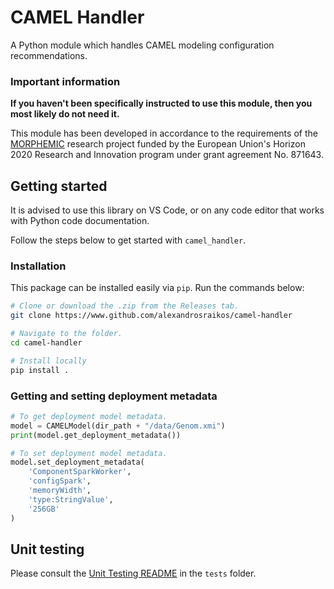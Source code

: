# CAMEL Handler

A Python module which handles CAMEL modeling configuration recommendations.

### Important information

**If you haven't been specifically instructed to use this module, then you most likely do not need it.**

This module has been developed in accordance to the requirements of the [MORPHEMIC](https://www.mophemic.cloud/) research project funded by the European Union's Horizon 2020 Research and Innovation program under grant agreement No. 871643.

## Getting started

It is advised to use this library on VS Code, or on any code editor that works with Python code documentation.

Follow the steps below to get started with `camel_handler`.

### Installation

This package can be installed easily via `pip`. Run the commands below:

```bash
# Clone or download the .zip from the Releases tab.
git clone https://www.github.com/alexandrosraikos/camel-handler

# Navigate to the folder.
cd camel-handler

# Install locally
pip install .
```

### Getting and setting deployment metadata

```python
# To get deployment model metadata.
model = CAMELModel(dir_path + "/data/Genom.xmi")
print(model.get_deployment_metadata())

# To set deployment model metadata.
model.set_deployment_metadata(
    'ComponentSparkWorker',
    'configSpark',
    'memoryWidth',
    'type:StringValue',
    '256GB'
)
```

## Unit testing

Please consult the [Unit Testing README](tests/Readme.md) in the `tests` folder.

